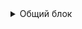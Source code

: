 <details Test><summary>Общий блок</summary>

<details Reload maven><summary>IntelliJ IDEA - Перезагрузка Maven-проекта</summary>

```
1. mvn -U clean install
2. Нажать на всплывающем окне справа 'Maven' и затем нажать 'Круглые стрелки'
3. File -> Prefences -> Build, Execution, Deployment -> Build Tools -> Maven -> Repositories - Choose repoitory - Click Update
```

</details>

<details Курсы><summary>Бесплатные курсы</summary>

* [Java для автоматизаторов][java-auto]
* [Чек-лист по тестированию HTML-верстки][freecodecamp]

[java-auto]: https://comaqa.gitbook.io/java-automation/
[freecodecamp]: https://www.freecodecamp.org/
</details>

<details Ссылки><summary>Тестирование</summary>

* [Чек-лист по тестированию HTML-верстки][testirovanie-html-verstki]

[testirovanie-html-verstki]: https://www.100up.ru/testirovanie-html-verstki/
</details>

<details Ссылки><summary>Полезные инструкции</summary>

* [Markdown Guide][markdownguide]
* [Google Java Style Guide English][javaguide_eng]
* [Google Java Style Guide Russian][javaguide_rus]

[markdownguide]: https://www.markdownguide.org/basic-syntax/
[javaguide_eng]: https://google.github.io/styleguide/javaguide.html
[javaguide_rus]: https://google.github.io/styleguide/javaguide.html
</details>

</details>
